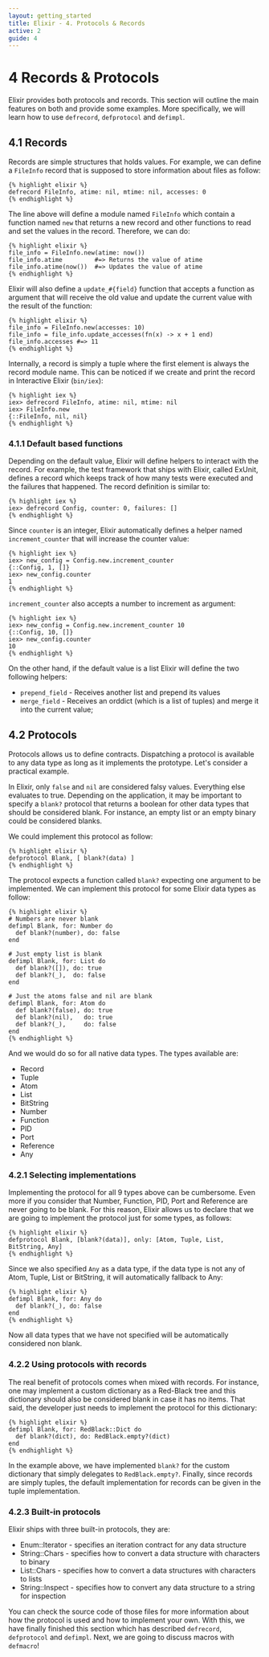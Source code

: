 ```yaml
---
layout: getting_started
title: Elixir - 4. Protocols & Records
active: 2
guide: 4
---
```


# 4 Records & Protocols

Elixir provides both protocols and records. This section will outline the main features on both and provide some examples. More specifically, we will learn how to use `defrecord`, `defprotocol` and `defimpl`.

## 4.1 Records

Records are simple structures that holds values. For example, we can define a `FileInfo` record that is supposed to store information about files as follow:

    {% highlight elixir %}
    defrecord FileInfo, atime: nil, mtime: nil, accesses: 0
    {% endhighlight %}

The line above will define a module named `FileInfo` which contain a function named `new` that returns a new record and other functions to read and set the values in the record. Therefore, we can do:

    {% highlight elixir %}
    file_info = FileInfo.new(atime: now())
    file_info.atime         #=> Returns the value of atime
    file_info.atime(now())  #=> Updates the value of atime
    {% endhighlight %}

Elixir will also define a `update_#{field}` function that accepts a function as argument that will receive the old value and update the current value with the result of the function:

    {% highlight elixir %}
    file_info = FileInfo.new(accesses: 10)
    file_info = file_info.update_accesses(fn(x) -> x + 1 end)
    file_info.accesses #=> 11
    {% endhighlight %}

Internally, a record is simply a tuple where the first element is always the record module name. This can be noticed if we create and print the record in Interactive Elixir (`bin/iex`):

    {% highlight iex %}
    iex> defrecord FileInfo, atime: nil, mtime: nil
    iex> FileInfo.new
    {::FileInfo, nil, nil}
    {% endhighlight %}

### 4.1.1 Default based functions

Depending on the default value, Elixir will define helpers to interact with the record. For example, the test framework that ships with Elixir, called ExUnit, defines a record which keeps track of how many tests were executed and the failures that happened. The record definition is similar to:

    {% highlight iex %}
    iex> defrecord Config, counter: 0, failures: []
    {% endhighlight %}

Since `counter` is an integer, Elixir automatically defines a helper named `increment_counter` that will increase the counter value:

    {% highlight iex %}
    iex> new_config = Config.new.increment_counter
    {::Config, 1, []}
    iex> new_config.counter
    1
    {% endhighlight %}

`increment_counter` also accepts a number to increment as argument:

    {% highlight iex %}
    iex> new_config = Config.new.increment_counter 10
    {::Config, 10, []}
    iex> new_config.counter
    10
    {% endhighlight %}

On the other hand, if the default value is a list Elixir will define the two following helpers:

* `prepend_field` - Receives another list and prepend its values
* `merge_field` - Receives an orddict (which is a list of tuples) and merge it into the current value;

## 4.2 Protocols

Protocols allows us to define contracts. Dispatching a protocol is available to any data type as long as it implements the prototype. Let's consider a practical example.

In Elixir, only `false` and `nil` are considered falsy values. Everything else evaluates to true. Depending on the application, it may be important to specify a `blank?` protocol that returns a boolean for other data types that should be considered blank. For instance, an empty list or an empty binary could be considered blanks.

We could implement this protocol as follow:

    {% highlight elixir %}
    defprotocol Blank, [ blank?(data) ]
    {% endhighlight %}

The protocol expects a function called `blank?` expecting one argument to be implemented. We can implement this protocol for some Elixir data types as follow:

    {% highlight elixir %}
    # Numbers are never blank
    defimpl Blank, for: Number do
      def blank?(number), do: false
    end

    # Just empty list is blank
    defimpl Blank, for: List do
      def blank?([]), do: true
      def blank?(_),  do: false
    end

    # Just the atoms false and nil are blank
    defimpl Blank, for: Atom do
      def blank?(false), do: true
      def blank?(nil),   do: true
      def blank?(_),     do: false
    end
    {% endhighlight %}

And we would do so for all native data types. The types available are:

* Record
* Tuple
* Atom
* List
* BitString
* Number
* Function
* PID
* Port
* Reference
* Any

### 4.2.1 Selecting implementations

Implementing the protocol for all 9 types above can be cumbersome. Even more if you consider that Number, Function, PID, Port and Reference are never going to be blank. For this reason, Elixir allows us to declare that we are going to implement the protocol just for some types, as follows:

    {% highlight elixir %}
    defprotocol Blank, [blank?(data)], only: [Atom, Tuple, List, BitString, Any]
    {% endhighlight %}

Since we also specified `Any` as a data type, if the data type is not any of Atom, Tuple, List or BitString, it will automatically fallback to Any:

    {% highlight elixir %}
    defimpl Blank, for: Any do
      def blank?(_), do: false
    end
    {% endhighlight %}

Now all data types that we have not specified will be automatically considered non blank.

### 4.2.2 Using protocols with records

The real benefit of protocols comes when mixed with records. For instance, one may implement a custom dictionary as a Red-Black tree and this dictionary should also be considered blank in case it has no items. That said, the developer just needs to implement the protocol for this dictionary:

    {% highlight elixir %}
    defimpl Blank, for: RedBlack::Dict do
      def blank?(dict), do: RedBlack.empty?(dict)
    end
    {% endhighlight %}

In the example above, we have implemented `blank?` for the custom dictionary that simply delegates to `RedBlack.empty?`. Finally, since records are simply tuples, the default implementation for records can be given in the tuple implementation.

### 4.2.3 Built-in protocols

Elixir ships with three built-in protocols, they are:

* Enum::Iterator - specifies an iteration contract for any data structure
* String::Chars - specifies how to convert a data structure with characters to binary
* List::Chars - specifies how to convert a data structures with characters to lists
* String::Inspect - specifies how to convert any data structure to a string for inspection

You can check the source code of those files for more information about how the protocol is used and how to implement your own. With this, we have finally finished this section which has described `defrecord`, `defprotocol` and `defimpl`. Next, we are going to discuss macros with `defmacro`!
